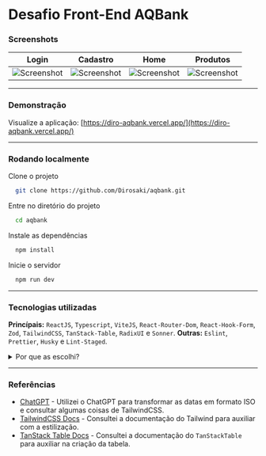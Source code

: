 # Desafio Front-End AQBank

### Screenshots

| Login                                        | Cadastro                                     | Home                                         | Produtos                                     |
| -------------------------------------------- | -------------------------------------------- | -------------------------------------------- | -------------------------------------------- |
| ![Screenshot](https://imgur.com/fgbHQ7e.png) | ![Screenshot](https://imgur.com/JbnYy8E.png) | ![Screenshot](https://imgur.com/KwSMPXN.png) | ![Screenshot](https://imgur.com/C57Qr7Z.png) |

---

### Demonstração

Visualize a aplicação:
[https://diro-aqbank.vercel.app/](https://diro-aqbank.vercel.app/)

---

### Rodando localmente

Clone o projeto

```bash
  git clone https://github.com/Dirosaki/aqbank.git
```

Entre no diretório do projeto

```bash
  cd aqbank
```

Instale as dependências

```bash
  npm install
```

Inicie o servidor

```bash
  npm run dev
```

---

### Tecnologias utilizadas

**Princípais:** `ReactJS`, `Typescript`, `ViteJS`, `React-Router-Dom`, `React-Hook-Form`, `Zod`, `TailwindCSS`, `TanStack-Table`, `RadixUI` e `Sonner`.
**Outras:** `Eslint`, `Prettier`, `Husky` e `Lint-Staged`.

<details>
<summary>Por que as escolhi?</summary>

- `typescript`: Hoje em dia eu quase não vejo código "javascript", quando vejo é legado, possuo bastante experiência com `typescript` o que me deixa bem confortável e ajuda bastante na codificação.

- `react-hook-form`: Sintaxe mais simples, mais performático e o `formik` caiu no esquecimento.

- `tailwindCSS`: Quando se fala de produtividade acho que esta biblioteca se sobressai muito em relação ao `styled-components`, apesar de ter mais experiência com styled-components, estou optando por tailwindCSS em todos os projetos novos.

- `react-router-dom`: Quando se fala de roteamento definitivamente essa é a biblioteca mais utilizada e com maior comunidade, além de me sentir totalmente confortável com ela.

- `tanstack-table`: Essa é com certeza a melhor biblioteca para se trabalhar com tabelas, apesar de um pouco complexa, tem coisas na sintaxe que nunca nem cheguei a usar.

</details>

---

### Referências

- [ChatGPT](https://chat.openai.com/) - Utilizei o ChatGPT para transformar as datas em formato ISO e consultar algumas coisas de TailwindCSS.
- [TailwindCSS Docs](https://tailwindcss.com/docs) - Consultei a documentação do Tailwind para auxiliar com a estilização.
- [TanStack Table Docs](https://tanstack.com/table/latest/docs) - Consultei a documentação do `TanStackTable` para auxiliar na criação da tabela.
